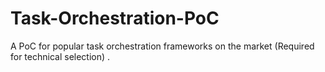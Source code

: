 # Task-Orchestration-PoC
A PoC for popular task orchestration frameworks on the market (Required for technical selection) . 
